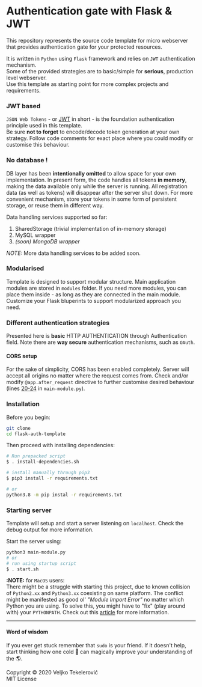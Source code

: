 # Authentication gate with Flask & JWT
This repository represents the source code template for micro webserver that provides authentication gate for your protected resources.

It is written in `Python` using `Flask` framework and relies on `JWT` authentication mechanism.  
Some of the provided strategies are to basic/simple for **serious**, production level webserver.  
Use this template as starting point for more complex projects and requirements.

### JWT based
`JSON Web Tokens` - or [JWT](https://jwt.io/) in short - is the foundation authentication principle used in this template.  
Be sure **not to forget** to encode/decode token generation at your own strategy. Follow code comments for exact place where you could modify or customise this behaviour.

### No database !
DB layer has been **intentionally omitted** to allow space for your own implementation. In present form, the code handles all tokens **in memory**, making the data available only while the server is running. All registration data (as well as tokens) will disappear after the server shut down.
For more convenient mechanism, store your tokens in some form of persistent storage, or reuse them in different way.

Data handling services supported so far:
1. SharedStorage (trivial implementation of in-memory storage)
2. MySQL wrapper
3. *(soon) MongoDB wrapper*

*NOTE:* More data handling services to be added soon.

### Modularised
Template is designed to support modular structure. Main application modules are stored in `modules` folder. If you need more modules, you can place them inside - as long as they are connected in the main module. Customize your Flask bluperints to support modularized approach you need.

### Different authentication strategies
Presented here is **basic** HTTP AUTHENTICATION through Authentication field. Note there are **way secure** authentication mechanisms, such as `OAuth`.

#### CORS setup
For the sake of simplicity, CORS has been enabled completely. Server will accept all origins no matter where the request comes from. Check and/or modify `@app.after_request` directive to further customise desired behaviour (lines [20-24](https://github.com/vexy/flask-auth-template/blob/master/main-module.py#L20-L24) in `main-module.py`).

### Installation
Before you begin:
```bash
git clone
cd flask-auth-template
```
Then proceed with installing dependencies:
```bash
# Run prepacked script
$ . install-dependencies.sh

# install manually through pip3
$ pip3 install -r requirements.txt

# or
python3.8 -m pip instal -r requirements.txt
```

### Starting server
Template will setup and start a server listening on `localhost`. Check the debug output for more information.  

Start the server using:
```bash
python3 main-module.py
# or
# run using startup script
$ . start.sh
```

**:NOTE:** for `MacOS` users:  
There might be a struggle with starting this project, due to known collision of `Python2.xx` and `Python3.xx` coexisting on same platform. The conflict might be manifested as good ol' *"Module Import Error"* no matter which Python you are using.
To solve this, you might have to "fix" (play around with) your `PYTHONPATH`.  Check out this [article](https://bic-berkeley.github.io/psych-214-fall-2016/using_pythonpath.html) for more information.

----

#### Word of wisdom
If you ever get stuck remember that `sudo` is your friend. If it doesn't help, start thinking how one cold 🍺 can magically improve your understanding of the 🌎.


Copyright © 2020 Veljko Tekelerović  
MIT License
